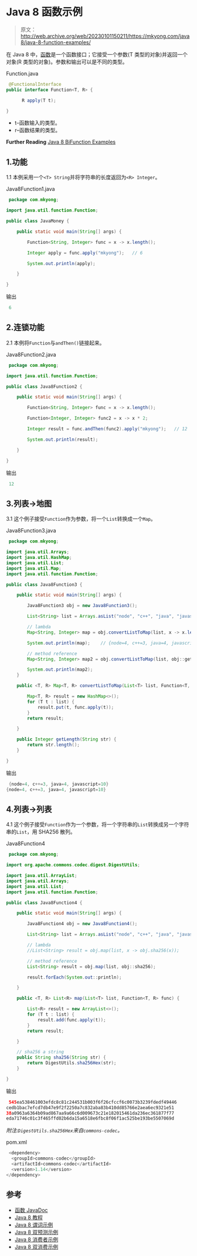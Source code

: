 # Java 8 函数示例

> 原文：<http://web.archive.org/web/20230101150211/https://mkyong.com/java8/java-8-function-examples/>

在 Java 8 中，[函数](http://web.archive.org/web/20221205162226/https://docs.oracle.com/javase/8/docs/api/java/util/function/Function.html)是一个函数接口；它接受一个参数(T 类型的对象)并返回一个对象(R 类型的对象)。参数和输出可以是不同的类型。

Function.java

```java
 @FunctionalInterface
public interface Function<T, R> {

      R apply(T t);

} 
```

*   t–函数输入的类型。
*   r–函数结果的类型。

**Further Reading**
[Java 8 BiFunction Examples](/web/20221205162226/https://mkyong.com/java8/java-8-bifunction-examples/)

## 1.功能

1.1 本例采用一个`<T> String`并将字符串的长度返回为`<R> Integer`。

Java8Function1.java

```java
 package com.mkyong;

import java.util.function.Function;

public class JavaMoney {

    public static void main(String[] args) {

        Function<String, Integer> func = x -> x.length();

        Integer apply = func.apply("mkyong");   // 6

        System.out.println(apply);

    }

} 
```

输出

```java
 6 
```

## 2.连锁功能

2.1 本例将`Function`与`andThen()`链接起来。

Java8Function2.java

```java
 package com.mkyong;

import java.util.function.Function;

public class Java8Function2 {

    public static void main(String[] args) {

        Function<String, Integer> func = x -> x.length();

        Function<Integer, Integer> func2 = x -> x * 2;

        Integer result = func.andThen(func2).apply("mkyong");   // 12

        System.out.println(result);

    }

} 
```

输出

```java
 12 
```

## 3.列表->地图

3.1 这个例子接受`Function`作为参数，将一个`List`转换成一个`Map`。

Java8Function3.java

```java
 package com.mkyong;

import java.util.Arrays;
import java.util.HashMap;
import java.util.List;
import java.util.Map;
import java.util.function.Function;

public class Java8Function3 {

    public static void main(String[] args) {

        Java8Function3 obj = new Java8Function3();

        List<String> list = Arrays.asList("node", "c++", "java", "javascript");

        // lambda
        Map<String, Integer> map = obj.convertListToMap(list, x -> x.length());

        System.out.println(map);    // {node=4, c++=3, java=4, javascript=10}

        // method reference
        Map<String, Integer> map2 = obj.convertListToMap(list, obj::getLength);

        System.out.println(map2);
    }

    public <T, R> Map<T, R> convertListToMap(List<T> list, Function<T, R> func) {

        Map<T, R> result = new HashMap<>();
        for (T t : list) {
            result.put(t, func.apply(t));
        }
        return result;

    }

    public Integer getLength(String str) {
        return str.length();
    }

} 
```

输出

```java
 {node=4, c++=3, java=4, javascript=10}
{node=4, c++=3, java=4, javascript=10} 
```

## 4.列表->列表

4.1 这个例子接受`Function`作为一个参数，将一个字符串的`List`转换成另一个字符串的`List`，用 SHA256 散列。

Java8Function4

```java
 package com.mkyong;

import org.apache.commons.codec.digest.DigestUtils;

import java.util.ArrayList;
import java.util.Arrays;
import java.util.List;
import java.util.function.Function;

public class Java8Function4 {

    public static void main(String[] args) {

        Java8Function4 obj = new Java8Function4();

        List<String> list = Arrays.asList("node", "c++", "java", "javascript");

        // lambda
        //List<String> result = obj.map(list, x -> obj.sha256(x));

        // method reference
        List<String> result = obj.map(list, obj::sha256);

        result.forEach(System.out::println);

    }

    public <T, R> List<R> map(List<T> list, Function<T, R> func) {

        List<R> result = new ArrayList<>();
        for (T t : list) {
            result.add(func.apply(t));
        }
        return result;

    }

    // sha256 a string
    public String sha256(String str) {
        return DigestUtils.sha256Hex(str);
    }

} 
```

输出

```java
 545ea538461003efdc8c81c244531b003f6f26cfccf6c0073b3239fdedf49446
cedb1bac7efcd7db47e9f2f2250a7c832aba83b410dd85766e2aea6ec9321e51
38a0963a6364b09ad867aa9a66c6d009673c21e182015461da236ec361877f77
eda71746c01c3f465ffd02b6da15a6518e6fbc8f06f1ac525be193be5507069d 
```

*附注:`DigestUtils.sha256Hex`来自`commons-codec`。*

pom.xml

```java
 <dependency>
  <groupId>commons-codec</groupId>
  <artifactId>commons-codec</artifactId>
  <version>1.14</version>
</dependency> 
```

## 参考

*   [函数 JavaDoc](http://web.archive.org/web/20221205162226/https://docs.oracle.com/javase/8/docs/api/java/util/function/Function.html)
*   [Java 8 教程](/web/20221205162226/https://mkyong.com/tutorials/java-8-tutorials/)
*   [Java 8 谓词示例](/web/20221205162226/https://mkyong.com/java8/java-8-predicate-examples/)
*   [Java 8 双预测示例](/web/20221205162226/https://mkyong.com/java8/java-8-bipredicate-examples/)
*   [Java 8 消费者示例](/web/20221205162226/https://mkyong.com/java8/java-8-consumer-examples/)
*   [Java 8 双消费示例](/web/20221205162226/https://mkyong.com/java8/java-8-biconsumer-examples/)

<input type="hidden" id="mkyong-current-postId" value="15487">